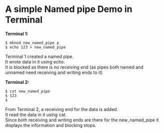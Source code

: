 # A simple Named pipe Demo in Terminal

**Terminal 1:** <br>

```$ mknod new_named_pipe p``` <br>
```$ echo 123 > new_named_pipe```

Terminal 1 created a named pipe. <br>
It wrote data in it using echo. <br>
It is blocked as there is no receiving end (as pipes both named and unnamed need receiving and writing ends to it) <br>

**Terminal 2:** <br>

```$ cat new_named_pipe``` <br>
```$ 123``` <br>
```$ ```

From Terminal 2, a receiving end for the data is added. <br>
It read the data in it using cat. <br>
Since both receiving and writing ends are there for the new_named_pipe it displays the information and blocking stops. <br>